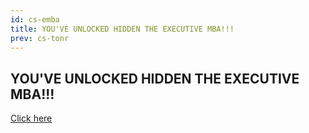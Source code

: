 ```yaml
---
id: cs-emba
title: YOU'VE UNLOCKED HIDDEN THE EXECUTIVE MBA!!!
prev: cs-tonr
---
```


## YOU'VE UNLOCKED HIDDEN THE EXECUTIVE MBA!!!

<a href="https://www.youtube.com/playlist?list=PLEb979rFcZCVOXWyUGWGOVfap2thArDEf">Click here</a>
